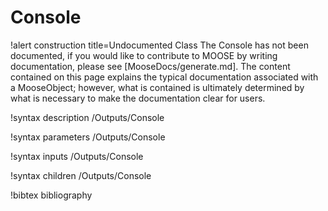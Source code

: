 <!-- MOOSE Documentation Stub: Remove this when content is added. -->

# Console

!alert construction title=Undocumented Class
The Console has not been documented, if you would like to contribute to MOOSE by
writing documentation, please see [MooseDocs/generate.md]. The content contained on this page explains
the typical documentation associated with a MooseObject; however, what is contained is ultimately
determined by what is necessary to make the documentation clear for users.

!syntax description /Outputs/Console

!syntax parameters /Outputs/Console

!syntax inputs /Outputs/Console

!syntax children /Outputs/Console

!bibtex bibliography
